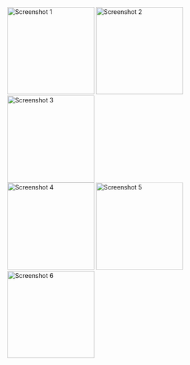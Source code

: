 <div>
    <img src="https://github.com/bibekanandan892/TaskManager/assets/48781831/48144731-f53c-4c35-bf16-6c520e3c6c3c" alt="Screenshot 1" width="200"/>
    <img src="https://github.com/bibekanandan892/TaskManager/assets/48781831/a3b6fe4b-0ae5-4c8a-84ef-828e64adfb4e" alt="Screenshot 2" width="200"/>
    <img src="https://github.com/bibekanandan892/TaskManager/assets/48781831/4dbed389-2a00-4bef-9a58-e99e174f4b00" alt="Screenshot 3" width="200"/>
</div>

<div>
    <img src="https://github.com/bibekanandan892/TaskManager/assets/48781831/b8c1938f-c4e9-406e-947d-4df18161dad8" alt="Screenshot 4" width="200"/>
    <img src="https://github.com/bibekanandan892/TaskManager/assets/48781831/b422eb81-b5a9-4f24-8fd5-fea394a0aec1" alt="Screenshot 5" width="200"/>
    <img src="https://github.com/bibekanandan892/TaskManager/assets/48781831/2385b63f-42f9-4b33-9fb2-08a7cb0dced5" alt="Screenshot 6" width="200"/>
</div>
